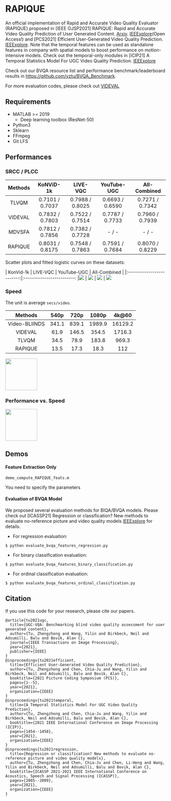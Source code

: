 # RAPIQUE
An official implementation of Rapid and Accurate Video Quality Evaluator (RAPIQUE) proposed in [IEEE OJSP2021] RAPIQUE: Rapid and Accurate Video Quality Prediction of User Generated Content. [Arxiv](https://arxiv.org/abs/2101.10955). [IEEExplore](https://ieeexplore.ieee.org/document/9463703)(Open Access!) and [PCS2021] Efficient User-Generated Video Quality Prediction. [IEEExplore](https://ieeexplore.ieee.org/abstract/document/9477483). Note that the temporal features can be used as standalone features in company with spatial models to boost performance on motion-intensive models. Check out the temporal-only modules in [ICIP21] A Temporal Statistics Model For UGC Video Quality Prediction. [IEEExplore](https://ieeexplore.ieee.org/abstract/document/9506669)

Check out our BVQA resource list and performance benchmark/leaderboard results in https://github.com/vztu/BVQA_Benchmark.

For more evaluation codes, please check out [VIDEVAL](https://github.com/vztu/VIDEVAL)

## Requirements

- MATLAB >= 2019
  - Deep learning toolbox (ResNet-50)
- Python3
- Sklearn
- FFmpeg
- Git LFS

## Performances

### SRCC / PLCC

|    Methods   | KoNViD-1k | LIVE-VQC             | YouTube-UGC         | All-Combined |
|:------------:|:---------------------:|:--------------------:|:-------------------:|:------------:|
| TLVQM        | 0.7101 / 0.7037 | 0.7988 / 0.8025  | 0.6693 / 0.6590 | 0.7271 / 0.7342  |
| VIDEVAL      | 0.7832 / 0.7803 | 0.7522 / 0.7514  | 0.7787 / 0.7733 | 0.7960 / 0.7939  |
| MDVSFA       | 0.7812 / 0.7856 | 0.7382 / 0.7728  |  - / - | - / - |
| RAPIQUE      | 0.8031 / 0.8175 | 0.7548 / 0.7863  | 0.7591 / 0.7684 | 0.8070 / 0.8229 |

Scatter plots and fitted logistic curves on these datasets:


| KonVid-1k             |  LIVE-VQC  | YouTube-UGC | All-Combined |
|:-------------------------:|:-------------------------:
|![](https://github.com/vztu/RAPIQUE/blob/main/figures/KONVID_1K_kfCV_corr.png)  |  ![](https://github.com/vztu/RAPIQUE/blob/main/figures/LIVE_VQC_kfCV_corr.png) | ![](https://github.com/vztu/RAPIQUE/blob/main/figures/YOUTUBE_UGC_kfCV_corr.png) | ![](https://github.com/vztu/RAPIQUE/blob/main/figures/ALL_COMBINED_kfCV_corr.png)


### Speed

The unit is average `secs/video`. 

|    Methods   |  540p | 720p | 1080p | 4k@60  |
|:-----------:|:----:|:----:|:------:|:--------:|
| Video-BLIINDS | 341.1 | 839.1 | 1989.9 | 16129.2 |
| VIDEVAL      |   61.9   |  146.5   |  354.5   | 1716.3  |
| TLVQM        | 34.5  | 78.9 | 183.8 | 969.3 |
| RAPIQUE      | 13.5 | 17.3 | 18.3 | 112 |

<p float="left">
  <img src="https://github.com/vztu/RAPIQUE/blob/main/figures/speed_scales.jpg" width="100" />
</p>

### Performance vs. Speed

<p float="left">
  <img src="https://github.com/vztu/RAPIQUE/blob/main/figures/perf_n_speed.jpg" width="100" />
</p>

## Demos

#### Feature Extraction Only

```
demo_compute_RAPIQUE_feats.m
```
You need to specify the parameters

#### Evaluation of BVQA Model

We proposed several evaluation methods for BIQA/BVQA models. Please check out [ICASSP21] Regression or classification? New methods to evaluate no-reference picture and video quality models [IEEExplore](https://ieeexplore.ieee.org/abstract/document/9414232/) for details.

* For regression evaluation:
```
$ python evaluate_bvqa_features_regression.py
```

* For binary classification evaluation:
```
$ python evaluate_bvqa_features_binary_classification.py
```

* For ordinal classification evaluation:
```
$ python evaluate_bvqa_features_ordinal_classification.py
```

## Citation

If you use this code for your research, please cite our papers.

```
@article{tu2021ugc,
  title={UGC-VQA: Benchmarking blind video quality assessment for user generated content},
  author={Tu, Zhengzhong and Wang, Yilin and Birkbeck, Neil and Adsumilli, Balu and Bovik, Alan C},
  journal={IEEE Transactions on Image Processing},
  year={2021},
  publisher={IEEE}
}
@inproceedings{tu2021efficient,
  title={Efficient User-Generated Video Quality Prediction},
  author={Tu, Zhengzhong and Chen, Chia-Ju and Wang, Yilin and Birkbeck, Neil and Adsumilli, Balu and Bovik, Alan C},
  booktitle={2021 Picture Coding Symposium (PCS)},
  pages={1--5},
  year={2021},
  organization={IEEE}
}
@inproceedings{tu2021temporal,
  title={A Temporal Statistics Model For UGC Video Quality Prediction},
  author={Tu, Zhengzhong and Chen, Chia-Ju and Wang, Yilin and Birkbeck, Neil and Adsumilli, Balu and Bovik, Alan C},
  booktitle={2021 IEEE International Conference on Image Processing (ICIP)},
  pages={1454--1458},
  year={2021},
  organization={IEEE}
}
@inproceedings{tu2021regression,
  title={Regression or classification? New methods to evaluate no-reference picture and video quality models},
  author={Tu, Zhengzhong and Chen, Chia-Ju and Chen, Li-Heng and Wang, Yilin and Birkbeck, Neil and Adsumilli, Balu and Bovik, Alan C},
  booktitle={ICASSP 2021-2021 IEEE International Conference on Acoustics, Speech and Signal Processing (ICASSP)},
  pages={2085--2089},
  year={2021},
  organization={IEEE}
}

```

